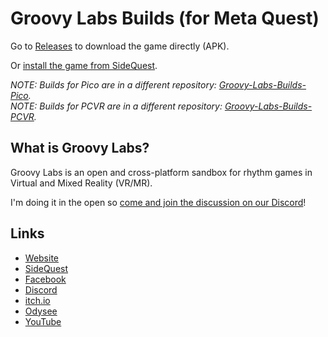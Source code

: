 # Groovy Labs Builds (for Meta Quest)

Go to [Releases](https://github.com/marek-stoj/Groovy-Labs-Builds/releases) to download the game directly (APK).

Or [install the game from SideQuest](https://sidequestvr.com/app/3832/groovy-labs).

_NOTE: Builds for Pico are in a different repository: [Groovy-Labs-Builds-Pico](https://github.com/marek-stoj/Groovy-Labs-Builds-Pico)._ \
_NOTE: Builds for PCVR are in a different repository: [Groovy-Labs-Builds-PCVR](https://github.com/marek-stoj/Groovy-Labs-Builds-PCVR)._

## What is Groovy Labs?

Groovy Labs is an open and cross-platform sandbox for rhythm games in Virtual and Mixed Reality (VR/MR).

I'm doing it in the open so [come and join the discussion on our Discord](https://dsc.gg/groovylabs?ref=gh)!

## Links

- [Website](https://www.groovylabsgame.com/)
- [SideQuest](https://sidequestvr.com/app/3832/groovy-labs)
- [Facebook](https://www.facebook.com/GroovyLabsGame)
- [Discord](https://dsc.gg/groovylabs?ref=gh)
- [itch.io](https://marek-stoj.itch.io/groovy-labs)
- [Odysee](https://odysee.com/@BeatLabs:f)
- [YouTube](https://www.youtube.com/@groovylabs)
